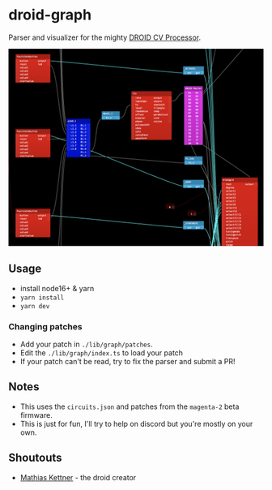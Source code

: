 # droid-graph

Parser and visualizer for the mighty [DROID CV Processor](https://shop.dermannmitdermaschine.de/pages/droid-universal-cv-processor).

![screenshot](./docs/screenshot.png)

## Usage

- install node16+ & yarn
- `yarn install`
- `yarn dev`

### Changing patches

- Add your patch in `./lib/graph/patches`.
- Edit the `./lib/graph/index.ts` to load your patch
- If your patch can't be read, try to fix the parser and submit a PR!

## Notes

- This uses the `circuits.json` and patches from the `magenta-2` beta firmware.
- This is just for fun, I'll try to help on discord but you're mostly on your own.

## Shoutouts

- [Mathias Kettner](https://dermannmitdermaschine.de) - the droid creator
